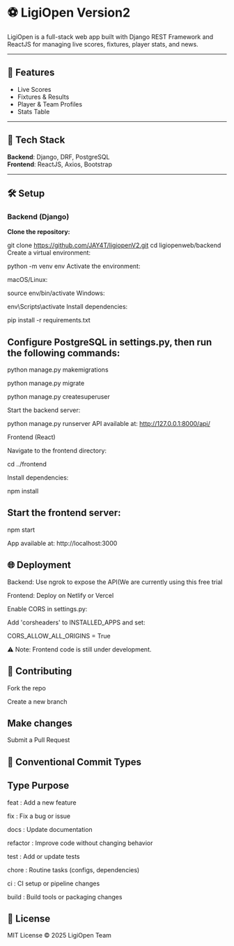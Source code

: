 # ⚽ LigiOpen Version2

LigiOpen is a full-stack web app built with Django REST Framework and ReactJS for managing live scores, fixtures, player stats, and news.

---

## 🌟 Features

- Live Scores  
- Fixtures & Results  
- Player & Team Profiles  
- Stats Table  

---

## 🚀 Tech Stack

**Backend**: Django, DRF, PostgreSQL  
**Frontend**: ReactJS, Axios, Bootstrap  

---

## 🛠️ Setup

### Backend (Django)

**Clone the repository:**

git clone https://github.com/JAY4T/ligiopenV2.git
cd ligiopenweb/backend
Create a virtual environment:


python -m venv env
Activate the environment:

macOS/Linux:


source env/bin/activate
Windows:


env\Scripts\activate
Install dependencies:


pip install -r requirements.txt

## Configure PostgreSQL in settings.py, then run the following commands:


python manage.py makemigrations

python manage.py migrate

python manage.py createsuperuser

Start the backend server:


python manage.py runserver
API available at: http://127.0.0.1:8000/api/

Frontend (React)

Navigate to the frontend directory:


cd ../frontend

Install dependencies:


npm install

## Start the frontend server:


npm start

App available at: http://localhost:3000

## 🌐 Deployment

Backend: Use ngrok to expose the API(We are currently using this free trial

Frontend: Deploy on Netlify or Vercel

Enable CORS in settings.py:

Add 'corsheaders' to INSTALLED_APPS and set:


CORS_ALLOW_ALL_ORIGINS = True

⚠️ Note: Frontend code is still under development.

## 🤝 Contributing

Fork the repo

Create a new branch

## Make changes

Submit a Pull Request

## 📌 Conventional Commit Types

## Type	  Purpose

feat  :	Add a new feature

fix	 :    Fix a bug or issue

docs	:  Update documentation

refactor : 	 Improve code without changing behavior

test	 :  Add or update tests

chore	 :    Routine tasks (configs, dependencies)

ci	:   CI setup or pipeline changes

build	: Build tools or packaging changes


## 🪪 License

MIT License © 2025 LigiOpen Team
